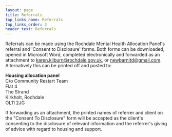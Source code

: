 ```yaml
---
layout: page
title: Referrals
top_links_name: Referrals
top_links_order: 3
header_text: Referrals
---
```


Referrals can be made using the Rochdale Mental Health Allocation Panel's referral and 'Consent to Disclosure' forms. Both forms can be downloaded, opened in Microsoft Word, completed electronically and forwarded as an attachment to karen.kilburn@rochdale.gov.uk, or newbarnltd@gmail.com. Alternatively this can be printed off and posted to:

**Housing allocation panel**  
C/o Community Restart Team  
Flat 4  
The Strand  
Kirkholt, Rochdale  
OL11 2JG

If forwarding as an attachment, the printed names of referrer and client on the "Consent To Disclosure" form will be accepted as the client's consenting to the disclosure of relevant information and the referrer's giving of advice with regard to housing and support.